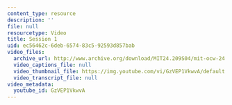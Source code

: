 ```yaml
---
content_type: resource
description: ''
file: null
resourcetype: Video
title: Session 1
uid: ec56462c-6deb-6574-83c5-92593d857bab
video_files:
  archive_url: http://www.archive.org/download/MIT24.209S04/mit-ocw-24.209-singer-09feb2004-220k.mp4
  video_captions_file: null
  video_thumbnail_file: https://img.youtube.com/vi/GzVEP1VkwvA/default.jpg
  video_transcript_file: null
video_metadata:
  youtube_id: GzVEP1VkwvA
---
```

